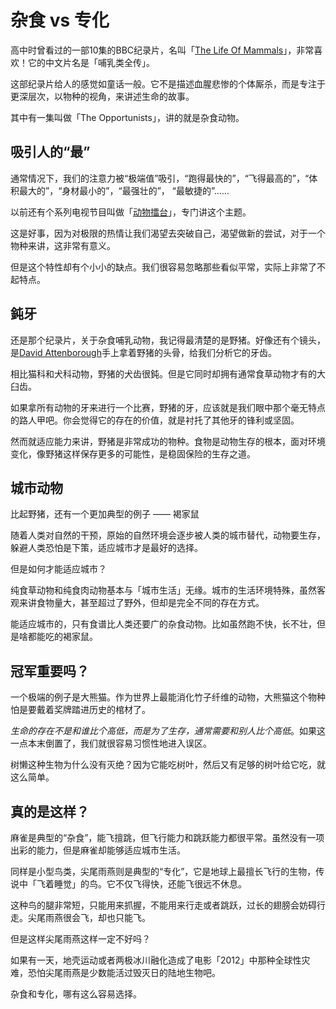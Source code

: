 # 杂食 vs 专化



高中时曾看过的一部10集的BBC纪录片，名叫「[The Life Of Mammals][wiki_life_of_mammals]」，非常喜欢！它的中文片名是「哺乳类全传」。

这部纪录片给人的感觉如童话一般。它不是描述血腥悲惨的个体厮杀，而是专注于更深层次，以物种的视角，来讲述生命的故事。

其中有一集叫做「The Opportunists」，讲的就是杂食动物。


## 吸引人的“最”

通常情况下，我们的注意力被“极端值”吸引，“跑得最快的”，“飞得最高的”，“体积最大的”，“身材最小的”，“最强壮的”， “最敏捷的”……

以前还有个系列电视节目叫做「[动物擂台][wiki_extreme]」，专门讲这个主题。

这是好事，因为对极限的热情让我们渴望去突破自己，渴望做新的尝试，对于一个物种来讲，这非常有意义。

但是这个特性却有个小小的缺点。我们很容易忽略那些看似平常，实际上非常了不起特点。

## 鈍牙

还是那个纪录片，关于杂食哺乳动物，我记得最清楚的是野猪。好像还有个镜头，是[David Attenborough][wiki_david]手上拿着野猪的头骨，给我们分析它的牙齿。

相比猫科和犬科动物，野猪的犬齿很鈍。但是它同时却拥有通常食草动物才有的大臼齿。

如果拿所有动物的牙来进行一个比赛，野猪的牙，应该就是我们眼中那个毫无特点的路人甲吧。你会觉得它的存在的价值，就是衬托了其他牙的锋利或坚固。

然而就适应能力来讲，野猪是非常成功的物种。食物是动物生存的根本，面对环境变化，像野猪这样保存更多的可能性，是稳固保险的生存之道。


## 城市动物

比起野猪，还有一个更加典型的例子 —— 褐家鼠

随着人类对自然的干预，原始的自然环境会逐步被人类的城市替代，动物要生存，躲避人类恐怕是下策，适应城市才是最好的选择。

但是如何才能适应城市？

纯食草动物和纯食肉动物基本与「城市生活」无缘。城市的生活环境特殊，虽然客观来讲食物量大，甚至超过了野外，但却是完全不同的存在方式。

能适应城市的，只有食谱比人类还要广的杂食动物。比如虽然跑不快，长不壮，但是啥都能吃的褐家鼠。


## 冠军重要吗？

一个极端的例子是大熊猫。作为世界上最能消化竹子纤维的动物，大熊猫这个物种怕是要戴着奖牌踏进历史的棺材了。

*生命的存在不是和谁比个高低，而是为了生存，通常需要和别人比个高低*。如果这一点本末倒置了，我们就很容易习惯性地进入误区。

树懒这种生物为什么没有灭绝？因为它能吃树叶，然后又有足够的树叶给它吃，就这么简单。


## 真的是这样？

麻雀是典型的“杂食”，能飞擅跳，但飞行能力和跳跃能力都很平常。虽然没有一项出彩的能力，但是麻雀却能够适应城市生活。

同样是小型鸟类，尖尾雨燕则是典型的“专化”，它是地球上最擅长飞行的生物，传说中「飞着睡觉」的鸟。它不仅飞得快，还能飞很远不休息。

这种鸟的腿非常短，只能用来抓握，不能用来行走或者跳跃，过长的翅膀会妨碍行走。尖尾雨燕很会飞，却也只能飞。

但是这样尖尾雨燕这样一定不好吗？

如果有一天，地壳运动或者两极冰川融化造成了电影「2012」中那种全球性灾难，恐怕尖尾雨燕是少数能活过毁灭日的陆地生物吧。

杂食和专化，哪有这么容易选择。


[wiki_life_of_mammals]: https://en.wikipedia.org/wiki/The_Life_of_Mammals
[wiki_david]: https://en.wikipedia.org/wiki/David_Attenborough
[wiki_extreme]: https://en.wikipedia.org/wiki/The_Most_Extreme



